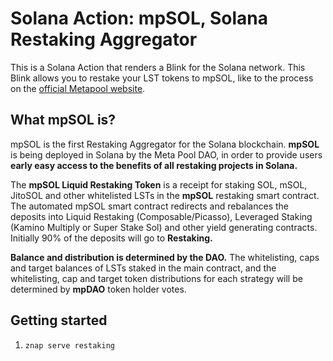 # Solana Action: mpSOL, Solana Restaking Aggregator

This is a Solana Action that renders a Blink for the Solana network. This Blink allows you to restake your LST tokens to mpSOL, like to the process on the [official Metapool website](https://www.metapool.app/es/restake/).


## What mpSOL is?

mpSOL is the first Restaking Aggregator for the Solana blockchain. **mpSOL** is being deployed in Solana by the Meta Pool DAO, in order to provide users **early easy access to the benefits of all restaking projects in Solana.**

The **mpSOL Liquid Restaking Token** is a receipt for staking SOL, mSOL, JitoSOL and other whitelisted LSTs in the **mpSOL** restaking smart contract. The automated mpSOL smart contract redirects and rebalances the deposits into Liquid Restaking (Composable/Picasso), Leveraged Staking (Kamino Multiply or Super Stake Sol) and other yield generating contracts. Initially 90% of the deposits will go to **Restaking.** 

**Balance and distribution is determined by the DAO.** The whitelisting, caps and target balances of LSTs staked in the main contract, and the whitelisting, cap and target token distributions for each strategy will be determined by **mpDAO** token holder votes.

## Getting started

1. `znap serve restaking`
